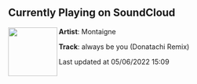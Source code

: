## Currently Playing on SoundCloud

[<img align="left" width="100" src="https://i1.sndcdn.com/artworks-4eKw6eIp4BeH-0-t500x500.jpg">](https://soundcloud.com/montaigne-music/always-be-you-donatachi-remix)

**Artist**: Montaigne 

**Track**: always be you (Donatachi Remix)

Last updated at 05/06/2022 15:09
